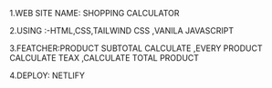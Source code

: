 1.WEB SITE NAME: SHOPPING CALCULATOR


2.USING :-HTML,CSS,TAILWIND CSS ,VANILA JAVASCRIPT


3.FEATCHER:PRODUCT SUBTOTAL CALCULATE ,EVERY PRODUCT CALCULATE TEAX ,CALCULATE TOTAL PRODUCT


4.DEPLOY: NETLIFY 
